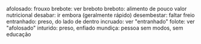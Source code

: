 afolosado: frouxo
brebote: ver breboto
breboto: alimento de pouco valor nutricional
desabar: ir embora (geralmente rápido)
desembestar: faltar freio
entranhado: preso, do lado de dentro
incruado: ver "entranhado"
folote: ver "afolosado"
inturido: preso, enfiado
mundiça: pessoa sem modos, sem educação
